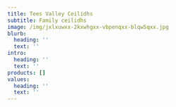 ```yaml
---
title: Tees Valley Ceilidhs
subtitle: Family ceilidhs
image: /img/jxlxuwxx-2kxwhgxx-vbpenqxx-blqw5qxx.jpg
blurb:
  heading: ''
  text: ''
intro:
  heading: ''
  text: ''
products: []
values:
  heading: ''
  text: ''
---
```


